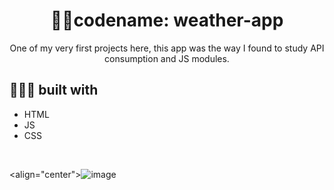<h1 align="center"> 🐱‍👤codename: weather-app</h1>

<p align="center">One of my very first projects here, this app was the way I found to study API consumption and JS modules.</p>

## 👨🏻‍💻 built with
- HTML
- JS
- CSS

<br />

<align="center">![image](https://user-images.githubusercontent.com/74681686/134199944-1c67636e-ee16-439d-bdb1-faf4ec3b8265.png)</align>

